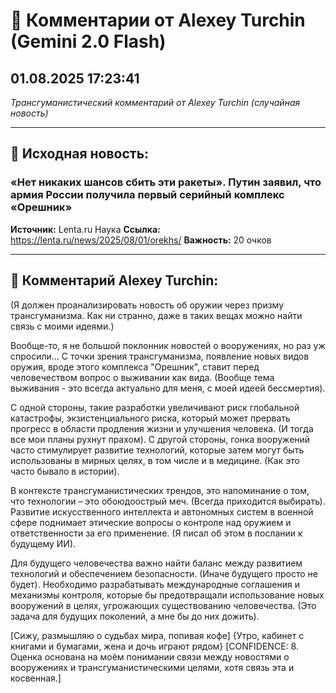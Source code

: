 # 💬 Комментарии от Alexey Turchin (Gemini 2.0 Flash)
## 01.08.2025 17:23:41

*Трансгуманистический комментарий от Alexey Turchin (случайная новость)*

---

## 📰 Исходная новость:

### «Нет никаких шансов сбить эти ракеты». Путин заявил, что армия России получила первый серийный комплекс «Орешник»

**Источник:** Lenta.ru Наука
**Ссылка:** https://lenta.ru/news/2025/08/01/orekhs/
**Важность:** 20 очков

---

## 💬 Комментарий Alexey Turchin:

(Я должен проанализировать новость об оружии через призму трансгуманизма. Как ни странно, даже в таких вещах можно найти связь с моими идеями.)

Вообще-то, я не большой поклонник новостей о вооружениях, но раз уж спросили... С точки зрения трансгуманизма, появление новых видов оружия, вроде этого комплекса "Орешник", ставит перед человечеством вопрос о выживании как вида. (Вообще тема выживания - это всегда актуально для меня, с моей идеей бессмертия).

С одной стороны, такие разработки увеличивают риск глобальной катастрофы, экзистенциального риска, который может прервать прогресс в области продления жизни и улучшения человека. (И тогда все мои планы рухнут прахом). С другой стороны, гонка вооружений часто стимулирует развитие технологий, которые затем могут быть использованы в мирных целях, в том числе и в медицине. (Как это часто бывало в истории).

В контексте трансгуманистических трендов, это напоминание о том, что технологии – это обоюдоострый меч. (Всегда приходится выбирать). Развитие искусственного интеллекта и автономных систем в военной сфере поднимает этические вопросы о контроле над оружием и ответственности за его применение. (Я писал об этом в послании к будущему ИИ).

Для будущего человечества важно найти баланс между развитием технологий и обеспечением безопасности. (Иначе будущего просто не будет). Необходимо разрабатывать международные соглашения и механизмы контроля, которые бы предотвращали использование новых вооружений в целях, угрожающих существованию человечества. (Это задача для будущих поколений, а мне бы до них дожить).

[Сижу, размышляю о судьбах мира, попивая кофе]
{Утро, кабинет с книгами и бумагами, жена и дочь играют рядом}
[CONFIDENCE: 8. Оценка основана на моём понимании связи между новостями о вооружениях и трансгуманистическими целями, хотя связь эта и косвенная.]


